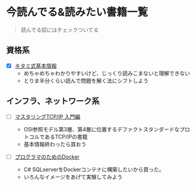 # 今読んでる&読みたい書籍一覧
> 読んでる奴にはチェックついてる

## 資格系
- [x] [キタミ式基本情報](https://www.amazon.co.jp/%E3%82%AD%E3%82%BF%E3%83%9F%E5%BC%8F%E3%82%A4%E3%83%A9%E3%82%B9%E3%83%88IT%E5%A1%BE-%E5%9F%BA%E6%9C%AC%E6%83%85%E5%A0%B1%E6%8A%80%E8%A1%93%E8%80%85-%E5%B9%B3%E6%88%9030%E5%B9%B4%E5%BA%A6-%E6%83%85%E5%A0%B1%E5%87%A6%E7%90%86%E6%8A%80%E8%A1%93%E8%80%85%E8%A9%A6%E9%A8%93-%E3%81%8D%E3%81%9F%E3%81%BF%E3%82%8A%E3%82%85%E3%81%86%E3%81%98/dp/4774193496/ref=sr_1_2?__mk_ja_JP=%E3%82%AB%E3%82%BF%E3%82%AB%E3%83%8A&crid=KDM5GF9RV04G&keywords=%E3%82%AD%E3%82%BF%E3%83%9F%E5%BC%8F%E3%82%A4%E3%83%A9%E3%82%B9%E3%83%88it%E5%A1%BE+%E5%9F%BA%E6%9C%AC%E6%83%85%E5%A0%B1%E6%8A%80%E8%A1%93%E8%80%85&qid=1553940269&s=gateway&sprefix=%E3%82%AD%E3%82%BF%E3%83%9F%E5%BC%8F%2Caps%2C263&sr=8-2)
    - めちゃめちゃわかりやすいけど、じっくり読みこまないと理解できない
    - とりま半分くらい読んで問題を解く法にシフトしよう

## インフラ、ネットワーク系
- [ ] [マスタリングTCP/IP 入門編](https://www.amazon.co.jp/exec/obidos/asin/4274068765/bigsosu-22/)
  - OSI参照モデル第3層、第4層に位置するデファクトスタンダードなプロトコルであるTCP/IPの書籍
  - 基本情報終わったら買おう

- [ ] [プログラマのためのDocker](https://www.amazon.co.jp/プログラマのためのDocker教科書-第2版-インフラの基礎知識-コードによる環境構築の自動化-WINGSプロジェクト阿佐-ebook/dp/B07BHK5KX7/ref=dp_kinw_strp_1/355-9845783-2750468)
    - C# SQLserverをDockerコンテナに構築したいから買った。
    - いろんなイメージをあげて実験してみよう